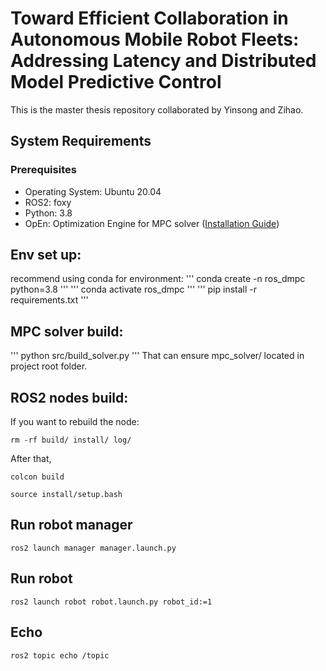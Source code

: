 # Toward Efficient Collaboration in Autonomous Mobile Robot Fleets: Addressing Latency and Distributed Model Predictive Control

This is the master thesis repository collaborated by Yinsong and Zihao.

## System Requirements

### Prerequisites
- Operating System: Ubuntu 20.04
- ROS2: foxy
- Python: 3.8
- OpEn: Optimization Engine for MPC solver ([Installation Guide](https://alphaville.github.io/optimization-engine/docs/installation))

## Env set up:
recommend using conda for environment:
'''
conda create -n ros_dmpc python=3.8
'''
'''
conda activate ros_dmpc
'''
'''
pip install -r requirements.txt
'''

## MPC solver build:
'''
python src/build_solver.py
'''
That can ensure mpc_solver/ located in project root folder.


## ROS2 nodes build:
If you want to rebuild the node:
```
rm -rf build/ install/ log/
```
After that,
```
colcon build
```
```
source install/setup.bash
```

## Run robot manager
```
ros2 launch manager manager.launch.py
```

## Run robot
```
ros2 launch robot robot.launch.py robot_id:=1
```

## Echo
```
ros2 topic echo /topic
```
